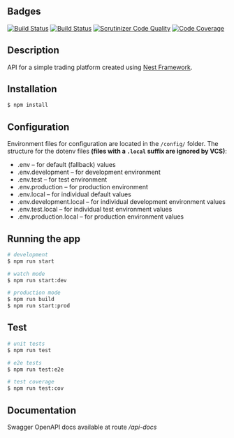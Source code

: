 ## Badges
[![Build Status](https://travis-ci.org/H4MSK1/bth-ramverk2-trading-platform-server.svg?branch=master)](https://travis-ci.org/H4MSK1/bth-ramverk2-trading-platform-server) [![Build Status](https://scrutinizer-ci.com/g/H4MSK1/bth-ramverk2-trading-platform-server/badges/build.png?b=master)](https://scrutinizer-ci.com/g/H4MSK1/bth-ramverk2-trading-platform-server/build-status/master) [![Scrutinizer Code Quality](https://scrutinizer-ci.com/g/H4MSK1/bth-ramverk2-trading-platform-server/badges/quality-score.png?b=master)](https://scrutinizer-ci.com/g/H4MSK1/bth-ramverk2-trading-platform-server/?branch=master) [![Code Coverage](https://scrutinizer-ci.com/g/H4MSK1/bth-ramverk2-trading-platform-server/badges/coverage.png?b=master)](https://scrutinizer-ci.com/g/H4MSK1/bth-ramverk2-trading-platform-server/?branch=master)

## Description

API for a simple trading platform created using [Nest Framework](https://github.com/nestjs/nest).

## Installation

```bash
$ npm install
```

## Configuration

Environment files for configuration are located in the `/config/` folder.
The structure for the dotenv files **(files with a `.local` suffix are ignored by VCS)**:
- .env – for default (fallback) values
- .env.development – for development environment
- .env.test – for test environment
- .env.production – for production environment
- .env.local – for individual default values
- .env.development.local – for individual development environment values
- .env.test.local – for individual test environment values
- .env.production.local – for production environment values


## Running the app

```bash
# development
$ npm run start

# watch mode
$ npm run start:dev

# production mode
$ npm run build
$ npm run start:prod
```

## Test

```bash
# unit tests
$ npm run test

# e2e tests
$ npm run test:e2e

# test coverage
$ npm run test:cov
```

## Documentation
Swagger OpenAPI docs available at route */api-docs*

